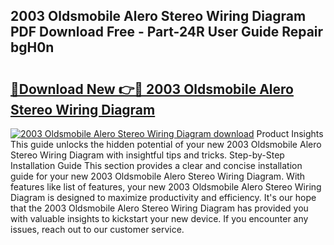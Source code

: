 ## 2003 Oldsmobile Alero Stereo Wiring Diagram PDF Download Free - Part-24R User Guide Repair bgH0n

# <h2><a href="http://dfp6b8.blite.top/?on=2003+Oldsmobile+Alero+Stereo+Wiring+Diagram">🔗Download New 👉🔴 2003 Oldsmobile Alero Stereo Wiring Diagram</a></h2>

[![2003 Oldsmobile Alero Stereo Wiring Diagram download](https://i.imgur.com/lujVjoI.png)](http://dfp6b8.blite.top/?on=2003+Oldsmobile+Alero+Stereo+Wiring+Diagram)
Product Insights This guide unlocks the hidden potential of your new 2003 Oldsmobile Alero Stereo Wiring Diagram with insightful tips and tricks. Step-by-Step Installation Guide This section provides a clear and concise installation guide for your new 2003 Oldsmobile Alero Stereo Wiring Diagram. With features like list of features, your new 2003 Oldsmobile Alero Stereo Wiring Diagram is designed to maximize productivity and efficiency. It's our hope that the 2003 Oldsmobile Alero Stereo Wiring Diagram has provided you with valuable insights to kickstart your new device. If you encounter any issues, reach out to our customer service.
